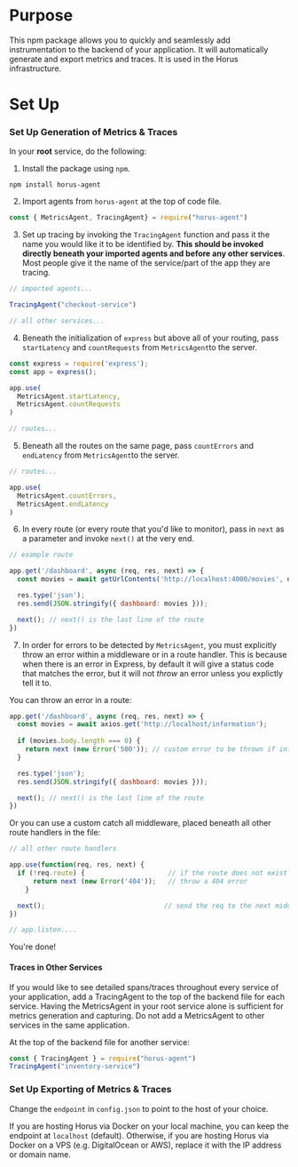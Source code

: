 # Purpose
This npm package allows you to quickly and seamlessly add instrumentation to the backend of your application. It will automatically generate and export metrics and traces. It is used in the Horus infrastructure.

# Set Up
### Set Up Generation of Metrics & Traces

In your **root** service, do the following:

1. Install the package using `npm`.

```shell
npm install horus-agent

```

2. Import agents from `horus-agent` at the top of code file.

```js
const { MetricsAgent, TracingAgent} = require("horus-agent")

```

3. Set up tracing by invoking the `TracingAgent` function and pass it the name you would like it to be identified by. **This should be invoked directly beneath your imported agents and before any other services**. Most people give it the name of the service/part of the app they are tracing. 

```js
// imported agents...

TracingAgent("checkout-service")

// all other services...
```

4. Beneath the initialization of `express` but above all of your routing, pass `startLatency` and `countRequests` from `MetricsAgent`to the server.

```js
const express = require('express');
const app = express();

app.use(
  MetricsAgent.startLatency,
  MetricsAgent.countRequests
)

// routes...
```

5. Beneath all the routes on the same page, pass `countErrors` and `endLatency` from `MetricsAgent`to the server.

```js
// routes...

app.use(
  MetricsAgent.countErrors,
  MetricsAgent.endLatency
)
```

6. In every route (or every route that you'd like to monitor), pass in `next` as a parameter and invoke `next()` at the very end.

```js
// example route

app.get('/dashboard', async (req, res, next) => {
  const movies = await getUrlContents('http://localhost:4000/movies', nodeFetch);

  res.type('json');
  res.send(JSON.stringify({ dashboard: movies }));

  next(); // next() is the last line of the route
})

```

7. In order for errors to be detected by `MetricsAgent`, you must explicitly throw an error within a middleware or in a route handler. This is because when there is an error in Express, by default it will give a status code that matches the error, but it will not _throw_ an error unless you explictly tell it to. 

You can throw an error in a route:

```js
app.get('/dashboard', async (req, res, next) => {
  const movies = await axios.get('http://localhost/information');
  
  if (movies.body.length === 0) {
    return next (new Error('500')); // custom error to be thrown if information is empty
  }

  res.type('json');
  res.send(JSON.stringify({ dashboard: movies }));

  next(); // next() is the last line of the route
})
```

Or you can use a custom catch all middleware, placed beneath all other route handlers in the file:

```js
// all other route handlers

app.use(function(req, res, next) {
  if (!req.route) {                     // if the route does not exist (can add to this if/else conditional)
      return next (new Error('404'));   // throw a 404 error
    }  

  next();                              // send the req to the next middleware
})

// app.listen....
```

You're done!

#### Traces in Other Services

If you would like to see detailed spans/traces throughout every service of your application, add a TracingAgent to the top of the backend file for each service. Having the MetricsAgent in your root service alone is sufficient for metrics generation and capturing. Do not add a MetricsAgent to other services in the same application.

At the top of the backend file for another service:
```js
const { TracingAgent } = require("horus-agent")
TracingAgent("inventory-service")
```


### Set Up Exporting of Metrics & Traces

Change the `endpoint` in `config.json` to point to the host of your choice. 

If you are hosting Horus via Docker on your local machine, you can keep the endpoint at `localhost` (default). Otherwise, if you are hosting Horus via Docker on a VPS (e.g. DigitalOcean or AWS), replace it with the IP address or domain name.
